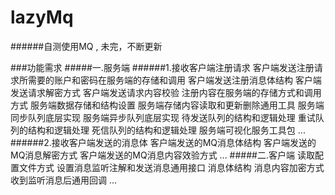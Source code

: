 # lazyMq
######自测使用MQ , 未完，不断更新

###功能需求
#####一.服务端
######1.接收客户端注册请求
		客户端发送注册请求所需要的账户和密码在服务端的存储和调用
		客户端发送注册消息体结构
		客户端发送请求解密方式
		客户端发送请求内容校验
		注册内容在服务端的存储方式和调用方式
		服务端数据存储和结构设置
		服务端存储内容读取和更新删除通用工具
		服务端同步队列底层实现
		服务端异步队列底层实现
		待发送队列的结构和逻辑处理
		重试队列的结构和逻辑处理
		死信队列的结构和逻辑处理
		服务端可视化服务工具包
		...
######2.接收客户端发送的消息体
		客户端发送的MQ消息体结构
		客户端发送的MQ消息解密方式
		客户端发送的MQ消息内容效验方式
		...
#####二.客户端
		读取配置文件方式
		设置消息监听注解和发送消息通用接口
		消息体结构
		消息内容加密方式
		收到监听消息后通用回调
		...
